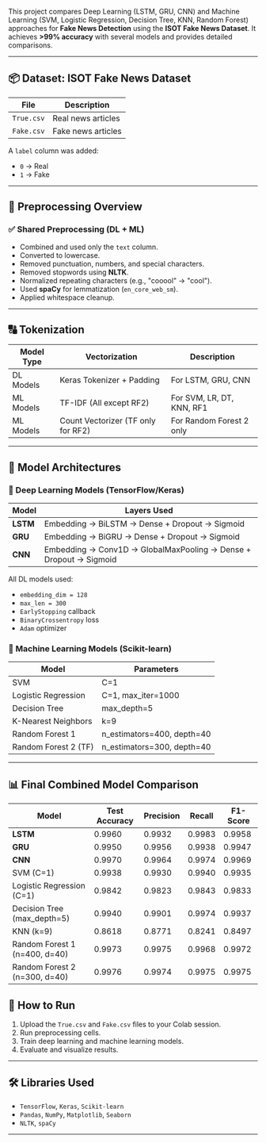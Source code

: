 This project compares Deep Learning (LSTM, GRU, CNN) and Machine Learning (SVM, Logistic Regression, Decision Tree, KNN, Random Forest) approaches for **Fake News Detection** using the **ISOT Fake News Dataset**. It achieves **>99% accuracy** with several models and provides detailed comparisons.

---

## 📦 Dataset: ISOT Fake News Dataset

| File       | Description         |
|------------|---------------------|
| `True.csv` | Real news articles  |
| `Fake.csv` | Fake news articles  |

A `label` column was added:
- `0` → Real
- `1` → Fake

---

## 🧹 Preprocessing Overview

### ✅ Shared Preprocessing (DL + ML)
- Combined and used only the `text` column.
- Converted to lowercase.
- Removed punctuation, numbers, and special characters.
- Removed stopwords using **NLTK**.
- Normalized repeating characters (e.g., "cooool" → "cool").
- Used **spaCy** for lemmatization (`en_core_web_sm`).
- Applied whitespace cleanup.

---

## 🔠 Tokenization

| Model Type | Vectorization                     | Description                  |
|------------|-----------------------------------|------------------------------|
| DL Models  | Keras Tokenizer + Padding         | For LSTM, GRU, CNN           |
| ML Models  | TF-IDF (All except RF2)           | For SVM, LR, DT, KNN, RF1    |
| ML Models  | Count Vectorizer (TF only for RF2)| For Random Forest 2 only     |

---

## 🔮 Model Architectures

### 🔷 Deep Learning Models (TensorFlow/Keras)

| Model | Layers Used |
|-------|-------------|
| **LSTM** | Embedding → BiLSTM → Dense + Dropout → Sigmoid |
| **GRU**  | Embedding → BiGRU → Dense + Dropout → Sigmoid  |
| **CNN**  | Embedding → Conv1D → GlobalMaxPooling → Dense + Dropout → Sigmoid |

All DL models used:
- `embedding_dim = 128`
- `max_len = 300`
- `EarlyStopping` callback
- `BinaryCrossentropy` loss
- `Adam` optimizer

### 🔷 Machine Learning Models (Scikit-learn)

| Model                          | Parameters                     |
|--------------------------------|--------------------------------|
| SVM                            | C=1                            |
| Logistic Regression            | C=1, max_iter=1000             |
| Decision Tree                  | max_depth=5                    |
| K-Nearest Neighbors            | k=9                            |
| Random Forest 1                | n_estimators=400, depth=40     |
| Random Forest 2 (TF)           | n_estimators=300, depth=40     |

---

## 📊 Final Combined Model Comparison

| Model                          | Test Accuracy | Precision | Recall | F1-Score |
|--------------------------------|---------------|-----------|--------|----------|
| **LSTM**                       | 0.9960        | 0.9932    | 0.9983 | 0.9958   |
| **GRU**                        | 0.9950        | 0.9956    | 0.9938 | 0.9947   |
| **CNN**                        | 0.9970        | 0.9964    | 0.9974 | 0.9969   |
| SVM (C=1)                      | 0.9938        | 0.9930    | 0.9940 | 0.9935   |
| Logistic Regression (C=1)      | 0.9842        | 0.9823    | 0.9843 | 0.9833   |
| Decision Tree (max_depth=5)    | 0.9940        | 0.9901    | 0.9974 | 0.9937   |
| KNN (k=9)                      | 0.8618        | 0.8771    | 0.8241 | 0.8497   |
| Random Forest 1 (n=400, d=40)  | 0.9973        | 0.9975    | 0.9968 | 0.9972   |
| Random Forest 2 (n=300, d=40)  | 0.9976        | 0.9974    | 0.9975 | 0.9975   |


## 🚀 How to Run

1. Upload the `True.csv` and `Fake.csv` files to your Colab session.
2. Run preprocessing cells.
3. Train deep learning and machine learning models.
4. Evaluate and visualize results.

---

## 🛠 Libraries Used

- `TensorFlow`, `Keras`, `Scikit-learn`
- `Pandas`, `NumPy`, `Matplotlib`, `Seaborn`
- `NLTK`, `spaCy`

---
